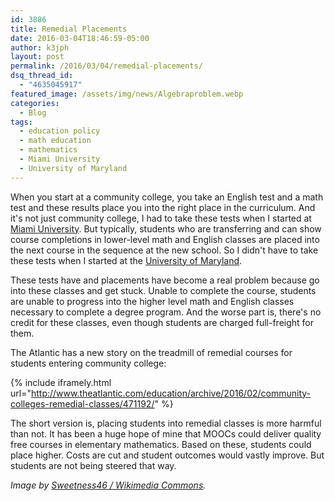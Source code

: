 ```yaml
---
id: 3886
title: Remedial Placements
date: 2016-03-04T18:46:59-05:00
author: k3jph
layout: post
permalink: /2016/03/04/remedial-placements/
dsq_thread_id:
  - "4635045917"
featured_image: /assets/img/news/Algebraproblem.webp
categories:
  - Blog
tags:
  - education policy
  - math education
  - mathematics
  - Miami University
  - University of Maryland
---
```

When you start at a community college, you take an English test and a math test and these results place you into the right place in the curriculum.  And it's not just community college, I had to take these tests when I started at [Miami University](https://www.miamioh.edu/).  But typically, students who are transferring and can show course completions in lower-level math and English classes are placed into the next course in the sequence at the new school.  So I didn't have to take these tests when I started at the [University of Maryland](http://www.umd.edu/).  

These tests have and placements have become a real problem because go into these classes and get stuck.  Unable to complete the course, students are unable to progress into the higher level math and English classes necessary to complete a degree program.  And the worse part is, there's no credit for these classes, even though students are charged full-freight for them.

The Atlantic has a new story on the treadmill of remedial courses for students entering community college:

{% include iframely.html url="http://www.theatlantic.com/education/archive/2016/02/community-colleges-remedial-classes/471192/" %}

The short version is, placing students into remedial classes is more harmful than not.  It has been a huge hope of mine that MOOCs could deliver quality free courses in elementary mathematics.  Based on these, students could place higher.  Costs are cut and student outcomes would vastly improve. But students are not being steered that way.

_Image by [Sweetness46 / Wikimedia Commons](https://commons.wikimedia.org/wiki/File:Algebraproblem.webp)._
